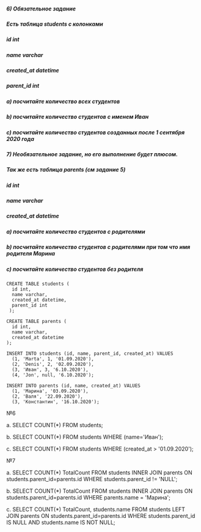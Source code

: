 ##### 6) Обязательное задание
##### Есть таблица students с колонками
##### id int
##### name varchar
##### created_at datetime
##### parent_id int
##### a) посчитайте количество всех студентов
##### b) посчитайте количество студентов с именем Иван
##### c) посчитайте количество студентов созданных после 1 сентября 2020 года

##### 7) Необязательное задание, но его выполнение будет плюсом.
##### Так же есть таблица parents (см задание 5)
##### id int
##### name varchar
##### created_at datetime
##### a) посчитайте количество студентов с родителями
##### b) посчитайте количество студентов с родителями при том что имя родителя Марина
##### c) посчитайте количество студентов без родителя
```
CREATE TABLE students (
  id int,
  name varchar,
  created_at datetime,
  parent_id int
 );
  
CREATE TABLE parents (
  id int,
  name varchar,
  created_at datetime
);

INSERT INTO students (id, name, parent_id, created_at) VALUES
  (1, 'Marta', 1, '01.09.2020'),
  (2, 'Denis', 2, '02.09.2020'),
  (3, 'Иван', 3, '6.10.2020'),
  (4, 'Jon', null, '6.10.2020');

INSERT INTO parents (id, name, created_at) VALUES
  (1, 'Mарина', '03.09.2020'),
  (2, 'Валя', '22.09.2020'),
  (3, 'Константин', '16.10.2020');
```

№6

a. SELECT COUNT(*) FROM  students;

b. SELECT COUNT(*) FROM  students WHERE (name='Иван');

c. SELECT COUNT(*) FROM  students WHERE (created_at > '01.09.2020');



№7

a. SELECT COUNT(*) TotalCount FROM  students INNER JOIN parents ON students.parent_id=parents.id WHERE students.parent_id != 'NULL';

b. SELECT COUNT(*) TotalCount FROM students INNER JOIN parents ON students.parent_id=parents.id WHERE parents.name = 'Mарина';

c. SELECT COUNT(*) TotalCount, students.name FROM students LEFT JOIN  parents 
ON students.parent_id=parents.id WHERE students.parent_id IS NULL AND students.name IS NOT NULL;
